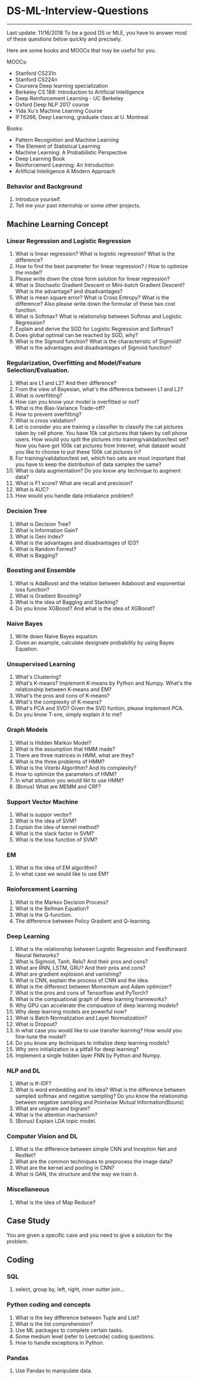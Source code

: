 # DS-ML-Interview-Questions

---
Last update: 11/16/2018
To be a good DS or MLE, you have to answer most of these questions below quickly and precisely.

Here are some books and MOOCs that may be useful for you.

MOOCs:

 - Stanford CS231n
 - Stanford CS224n
 - Coursera Deep learning specialization
 - Berkeley CS 188: Introduction to Artificial Intelligence
 - Deep Reinforcement Learning - UC Berkeley
 - Oxford Deep NLP 2017 course
 - Yida Xu's Machine Learning Course
 - IFT6266, Deep Learning, graduate class at U. Montreal

Books:

 - Pattern Recognition and Machine Learning
 - The Element of Statistical Learning
 - Machine Learning: A Probabilistic Perspective
 - Deep Learning Book
 - Reinforcement Learning: An Introduction
 - Artificial Intelligence A Modern Approach

### Behavior and Background
1. Introduce yourself.
2. Tell me your past internship or some other projects. 

## Machine Learning Concept
### Linear Regression and Logistic Regression
1. What is linear regression? What is logistic regression? What is the difference?
2. How to find the best parameter for linear regression? / How to optimize the model?
3. Please write down the close form solution for linear regression?
4. What is Stochastic Gradient Descent or Mini-batch Gradient Descent? What is the advantage? and disadvantages?
5. What is mean square error? What is Cross Entropy? What is the difference? Also please write down the formular of these two cost function.
6. What is Softmax? What is relationship between Softmax and Logistic Regression?
7. Explain and derive the SGD for Logistic Regression and Softmax?
8. Does global optimal can be reached by SGD, why?
9. What is the Sigmoid function? What is the characteristic of Sigmoid? What is the advantages and disadvantages of Sigmoid function?

### Regularization, Overfitting and Model/Feature Selection/Evaluation.
1. What are L1 and L2? And their difference? 
2. From the view of Bayesian, what's the difference between L1 and L2?
3. What is overfitting? 
4. How can you know your model is overfitted or not?
5. What is the Bias-Variance Trade-off?
6. How to prevent overfitting?
7. What is cross validation?
8. Let is consider you are training a classifier to classify the cat pictures taken by cell phone. You have 10k cat pictures that taken by cell phone users. How would you split the pictures into training/validation/test set? Now you have got 100k cat pictures from Internet, what dataset would you like to choose to put these 100k cat pictures in?
9. For training/validation/test set, which two sets are most important that you have to keep the distribution of data samples the same?
10. What is data augmentation? Do you know any technique to augment data?
11. What is F1 score? What are recall and precision?
12. What is AUC?
13. How would you handle data imbalance problem?

### Decision Tree
1. What is Decision Tree?
2. What is Information Gain?
3. What is Geni Index?
4. What is the advantages and disadvantages of ID3?
5. What is Random Forrest?
6. What is Bagging?

### Boosting and Ensemble
1. What is AdaBoost and the relation between Adaboost and exponential loss function?
2. What is Gradient Boosting?
3. What is the idea of Bagging and Stacking?
4. Do you know XGBoost? And what is the idea of XGBoost?

### Naive Bayes
1. Write down Naive Bayes equation. 
2. Given an example, calculate designate probability by using Bayes Equation.

### Unsupervised Learning
1. What's Clustering?
2. What's K-means? Implement K-means by Python and Numpy. What's the relationship between K-means and EM?
3. What's the pros and cons of K-means?
4. What's the complexity of K-means?
5. What's PCA and SVD? Given the SVD funtion, please implement PCA.
6. Do you know T-sne, simply explain it to me?

### Graph Models
1. What is Hidden Markov Model? 
2. What is the assumption that HMM made?
3. There are three matrices in HMM, what are they?
3. What is the three problems of HMM?
4. What is the Viterbi Algorithm? And its complexity?
5. How to optimize the parameters of HMM?
6. In what situation you would likt to use HMM?
7. (Bonus) What are MEMM and CRF?

### Support Vector Machine
1. What is suppor vector?
2. What is the idea of SVM?
3. Explain the idea of kernel method?
4. What is the slack factor in SVM?
5. What is the loss function of SVM?

### EM
1. What is the idea of EM algorithm?
2. In what case we would like to use EM?

### Reinforcement Learning
1. What is the Markov Decision Process?
2. What is the Bellman Equation?
3. What is the Q-function.
4. The difference between Policy Gradient and Q-learning.

### Deep Learning
1. What is the relationship between Logistic Regression and Feedforward Neural Networks?
2. What is Sigmoid, Tanh, Relu? And their pros and cons?
3. What are RNN, LSTM, GRU? And their pros and cons?
4. What are gradient explosion and vanishing?
4. What is CNN, explain the process of CNN and the idea.
5. What is the differenct between Momentum and Adam optimizer?
6. What is the pros and cons of Tensorflow and PyTorch?
7. What is the compuational graph of deep learning frameworks?
8. Why GPU can accelerate the compuation of deep learning models?
9. Why deep learning models are powerful now?
10. What is Batch Normalization and Layer Normalization?
11. What is Dropout? 
12. In what case you would like to use transfer learning? How would you fine-tune the model?
13. Do you know any techniques to initialize deep learning models?
14. Why zero initialization is a pitfall for deep learning?
15. Implement a single hidden layer FNN by Python and Numpy.

### NLP and DL
1. What is tf-IDF?
2. What is word embedding and its idea? What is the difference between sampled softmax and negative sampling? Do you know the relationship between negative sampling and Pointwise Mutual Information(Bouns)
3. What are unigram and bigram?
4. What is the attention machanism?
5. (Bonus) Explain LDA topic model.

### Computer Vision and DL
1. What is the difference between simple CNN and Inception Net and ResNet?
2. What are the common techniques to preprocess the image data?
3. What are the kernel and pooling in CNN?
4. What is GAN, the structure and the way we train it.

### Miscellaneous
1. What is the idea of Map Reduce?

## Case Study
You are given a specific case and you need to give a solution for the problem.

## Coding
### SQL
1. select, group by, left, right, inner outter join...

### Python coding and concepts
1. What is the key difference between Tuple and List?
2. What is the list comprehension?
3. Use ML packages to complete certain tasks.
4. Some medium level (refer to Leetcode) coding questions.
5. How to handle exceptions in Python.

### Pandas
1. Use Pandas to manipulate data.

